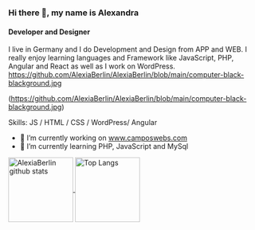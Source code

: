 ### Hi there 👋, my name is Alexandra
#### Developer and Designer
I live in Germany and I do Development and Design from APP and WEB. I really enjoy learning languages and Framework like JavaScript, PHP, Angular and React as well as I work on WordPress.
https://github.com/AlexiaBerlin/AlexiaBerlin/blob/main/computer-black-blackground.jpg

(https://github.com/AlexiaBerlin/AlexiaBerlin/blob/main/computer-black-blackground.jpg)

Skills: JS / HTML / CSS / WordPress/ Angular

- 🔭 I’m currently working on www.camposwebs.com 
- 🌱 I’m currently learning PHP, JavaScript and MySql






<!---
AlexiaBerlin/AlexiaBerlin is a ✨ special ✨ repository because its `README.md` (this file) appears on your GitHub profile.
You can click the Preview link to take a look at your changes.
--->

<a href="https://github.com/alexiaberlin/github-readme-stats">
  <img align="center" src="https://github-readme-stats.vercel.app/api?username=alexiaberlin&hide=prs&count_private=true&show_icons=true&theme=material-palenight" alt="AlexiaBerlin github stats"  height="130" weight="100" />
</a>
<a href="https://github.com/alexiaberlin/github-readme-stats">
  <img align="center" src="https://github-readme-stats.vercel.app/api/top-langs/?username=alexiaberlin&layout=compact&theme=material-palenight" alt="Top Langs" height="130"  weight="100" />
</a>

